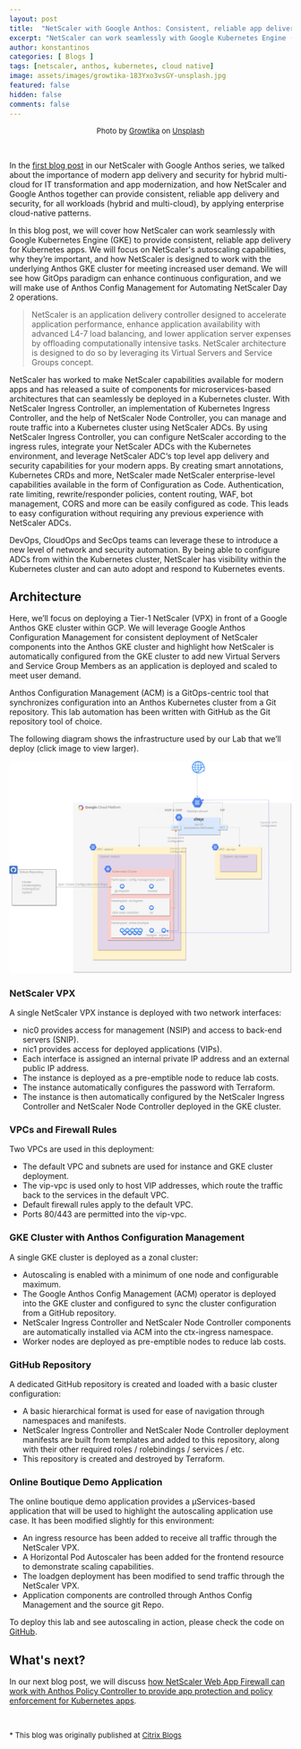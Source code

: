 ```yaml
---
layout: post
title:  "NetScaler with Google Anthos: Consistent, reliable app delivery for Kubernetes apps"
excerpt: "NetScaler can work seamlessly with Google Kubernetes Engine (GKE) to provide consistent, reliable app delivery for Kubernetes apps."
author: konstantinos
categories: [ Blogs ]
tags: [netscaler, anthos, kubernetes, cloud native]
image: assets/images/growtika-183Yxo3vsGY-unsplash.jpg
featured: false
hidden: false
comments: false
---
```


<div style="text-align: center; font-size: small;">Photo by <a href="https://unsplash.com/@growtika?utm_source=unsplash&utm_medium=referral&utm_content=creditCopyText">Growtika</a> on <a href="https://unsplash.com/photos/183Yxo3vsGY?utm_source=unsplash&utm_medium=referral&utm_content=creditCopyText">Unsplash</a></div>

&nbsp;  


In the <a href="../netscaler-with-google-anthos-part1">first blog post</a> in our NetScaler with Google Anthos series, we talked about the importance of modern app delivery and security for hybrid multi-cloud for IT transformation and app modernization, and how NetScaler and Google Anthos together can provide consistent, reliable app delivery and security, for all workloads (hybrid and multi-cloud), by applying enterprise cloud-native patterns.

In this blog post, we will cover how NetScaler can work seamlessly with Google Kubernetes Engine (GKE) to provide consistent, reliable app delivery for Kubernetes apps. We will focus on NetScaler's autoscaling capabilities, why they’re important, and how NetScaler is designed to work with the underlying Anthos GKE cluster for meeting increased user demand. We will see how GitOps paradigm can enhance continuous configuration, and we will make use of Anthos Config Management for Automating NetScaler Day 2 operations.

>NetScaler is an application delivery controller designed to accelerate application performance, enhance application availability with advanced L4-7 load balancing, and lower application server expenses by offloading computationally intensive tasks. NetScaler architecture is designed to do so by leveraging its Virtual Servers and Service Groups concept.

NetScaler has worked to make NetScaler capabilities available for modern apps and has released a suite of components for microservices-based architectures that can seamlessly be deployed in a Kubernetes cluster. With NetScaler Ingress Controller, an implementation of Kubernetes Ingress Controller, and the help of NetScaler Node Controller, you can manage and route traffic into a Kubernetes cluster using NetScaler ADCs. By using NetScaler Ingress Controller, you can configure NetScaler according to the ingress rules, integrate your NetScaler ADCs with the Kubernetes environment, and leverage NetScaler ADC‘s top level app delivery and security capabilities for your modern apps. By creating smart annotations, Kubernetes CRDs and more, NetScaler made NetScaler enterprise-level capabilities available in the form of Configuration as Code. Authentication, rate limiting, rewrite/responder policies, content routing, WAF, bot management, CORS and more can be easily configured as code. This leads to easy configuration without requiring any previous experience with NetScaler ADCs.

DevOps, CloudOps and SecOps teams can leverage these to introduce a new level of network and security automation. By being able to configure ADCs from within the Kubernetes cluster, NetScaler has visibility within the Kubernetes cluster and can auto adopt and respond to Kubernetes events.

## Architecture

Here, we’ll focus on deploying a Tier-1 NetScaler (VPX) in front of a Google Anthos GKE cluster within GCP. We will leverage Google Anthos Configuration Management for consistent deployment of NetScaler components into the Anthos GKE cluster and highlight how NetScaler is automatically configured from the GKE cluster to add new Virtual Servers and Service Group Members as an application is deployed and scaled to meet user demand.

Anthos Configuration Management (ACM) is a GitOps-centric tool that synchronizes configuration into an Anthos Kubernetes cluster from a Git repository. This lab automation has been written with GitHub as the Git repository tool of choice.

The following diagram shows the infrastructure used by our Lab that we’ll deploy (click image to view larger).

![](../assets/images/netscaler-anthos-part2.png)

### NetScaler VPX

A single NetScaler VPX instance is deployed with two network interfaces:

- nic0 provides access for management (NSIP) and access to back-end servers (SNIP).
- nic1 provides access for deployed applications (VIPs).
- Each interface is assigned an internal private IP address and an external public IP address.
- The instance is deployed as a pre-emptible node to reduce lab costs.
- The instance automatically configures the password with Terraform.
- The instance is then automatically configured by the NetScaler Ingress Controller and NetScaler Node Controller deployed in the GKE cluster.

### VPCs and Firewall Rules

Two VPCs are used in this deployment:

- The default VPC and subnets are used for instance and GKE cluster deployment.
- The vip-vpc is used only to host VIP addresses, which route the traffic back to the services in the default VPC.
- Default firewall rules apply to the default VPC.
- Ports 80/443 are permitted into the vip-vpc.

### GKE Cluster with Anthos Configuration Management
A single GKE cluster is deployed as a zonal cluster:

- Autoscaling is enabled with a minimum of one node and configurable maximum.
- The Google Anthos Config Management (ACM) operator is deployed into the GKE cluster and configured to sync the cluster configuration from a GitHub repository.
- NetScaler Ingress Controller and NetScaler Node Controller components are automatically installed via ACM into the ctx-ingress namespace.
- Worker nodes are deployed as pre-emptible nodes to reduce lab costs.

### GitHub Repository
A dedicated GitHub repository is created and loaded with a basic cluster configuration:

- A basic hierarchical format is used for ease of navigation through namespaces and manifests.
- NetScaler Ingress Controller and NetScaler Node Controller deployment manifests are built from templates and added to this repository, along with their other required roles / rolebindings / services / etc.
- This repository is created and destroyed by Terraform.

### Online Boutique Demo Application
The online boutique demo application provides a μServices-based application that will be used to highlight the autoscaling application use case. It has been modified slightly for this environment:

- An ingress resource has been added to receive all traffic through the NetScaler VPX.
- A Horizontal Pod Autoscaler has been added for the frontend resource to demonstrate scaling capabilities.
- The loadgen deployment has been modified to send traffic through the NetScaler VPX.
- Application components are controlled through Anthos Config Management and the source git Repo.

To deploy this lab and see autoscaling in action, please check the code on <a target="_blank" href="https://github.com/citrix/cloud-native-getting-started/blob/master/gcp/anthos/scaleup/README.md"> GitHub</a>.

## What's next?

In our next blog post, we will discuss <a href="../netscaler-with-google-anthos-part3">how NetScaler Web App Firewall can work with Anthos Policy Controller to provide app protection and policy enforcement for Kubernetes apps</a>.

&nbsp;  

<div style="font-size: small;">* This blog was originally published at <a target="_blank" href="https://www.citrix.com/blogs/2022/05/24/citrix-adc-with-google-anthos-consistent-reliable-app-delivery-for-kubernetes-apps/">Citrix Blogs</a></div>

&nbsp; 